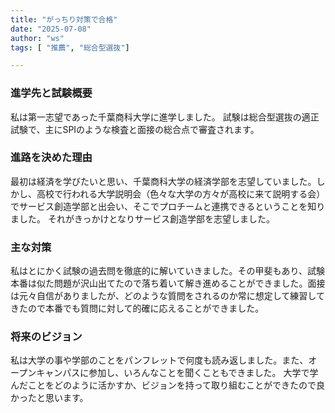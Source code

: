 ```yaml
---
title: "がっちり対策で合格"
date: "2025-07-08"
author: "ws"
tags: [ "推薦", "総合型選抜"]

---
```



### 進学先と試験概要
私は第一志望であった千葉商科大学に進学しました。
試験は総合型選抜の適正試験で、主にSPIのような検査と面接の総合点で審査されます。

### 進路を決めた理由
最初は経済を学びたいと思い、千葉商科大学の経済学部を志望していました。しかし、高校で行われる大学説明会（色々な大学の方々が高校に来て説明する会）でサービス創造学部と出会い、そこでプロチームと連携できるということを知りました。
それがきっかけとなりサービス創造学部を志望しました。

### 主な対策
私はとにかく試験の過去問を徹底的に解いていきました。その甲斐もあり、試験本番は似た問題が沢山出てたので落ち着いて解き進めることができました。面接は元々自信がありましたが、どのような質問をされるのか常に想定して練習してきたので本番でも質問に対して的確に応えることができました。

### 将来のビジョン
私は大学の事や学部のことをパンフレットで何度も読み返しました。また、オープンキャンパスに参加し、いろんなことを聞くこともできました。
大学で学んだことをどのように活かすか、ビジョンを持って取り組むことができたので良かったと思います。